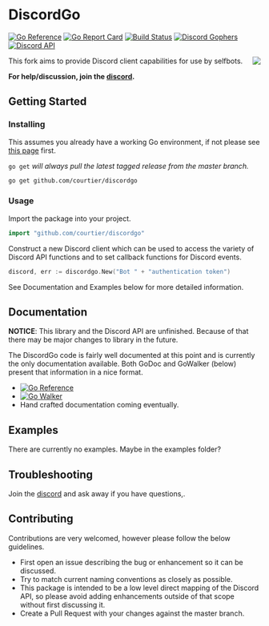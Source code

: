 # DiscordGo

[![Go Reference](https://pkg.go.dev/badge/github.com/courtier/discordgo.svg)](https://pkg.go.dev/github.com/courtier/discordgo) [![Go Report Card](https://goreportcard.com/badge/github.com/courtier/discordgo)](https://goreportcard.com/report/github.com/courtier/discordgo) [![Build Status](https://travis-ci.com/courtier/discordgo.svg?branch=master)](https://travis-ci.com/courtier/discordgo) [![Discord Gophers](https://img.shields.io/badge/Discord%20Gophers-%23discordgo-blue.svg)](https://discord.gg/golang) [![Discord API](https://img.shields.io/badge/Discord%20API-%23go_discordgo-blue.svg)](https://discord.com/invite/discord-api)

<img align="right" src="https://github.com/courtier/discordgo/blob/master/docs/img/discordgo.png">

This fork aims to provide Discord client capabilities for use by selfbots.

**For help/discussion, join the [discord](https://discord.gg/tZJxXar7td).**

## Getting Started

### Installing

This assumes you already have a working Go environment, if not please see
[this page](https://golang.org/doc/install) first.

`go get` *will always pull the latest tagged release from the master branch.*

```sh
go get github.com/courtier/discordgo
```

### Usage

Import the package into your project.

```go
import "github.com/courtier/discordgo"
```

Construct a new Discord client which can be used to access the variety of 
Discord API functions and to set callback functions for Discord events.

```go
discord, err := discordgo.New("Bot " + "authentication token")
```

See Documentation and Examples below for more detailed information.


## Documentation

**NOTICE**: This library and the Discord API are unfinished.
Because of that there may be major changes to library in the future.

The DiscordGo code is fairly well documented at this point and is currently
the only documentation available.  Both GoDoc and GoWalker (below) present
that information in a nice format.

- [![Go Reference](https://pkg.go.dev/badge/github.com/courtier/discordgo.svg)](https://pkg.go.dev/github.com/courtier/discordgo)
- [![Go Walker](https://gowalker.org/api/v1/badge)](https://gowalker.org/github.com/courtier/discordgo) 
- Hand crafted documentation coming eventually.


## Examples
There are currently no examples. Maybe in the examples folder?

## Troubleshooting
Join the [discord](https://discord.gg/tZJxXar7td) and ask away if you have questions,.

## Contributing
Contributions are very welcomed, however please follow the below guidelines.

- First open an issue describing the bug or enhancement so it can be
discussed.  
- Try to match current naming conventions as closely as possible.  
- This package is intended to be a low level direct mapping of the Discord API, 
so please avoid adding enhancements outside of that scope without first 
discussing it.
- Create a Pull Request with your changes against the master branch.
